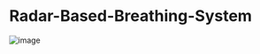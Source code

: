 # Radar-Based-Breathing-System
![image](https://github.com/nakulgprbs/Spam-Mail-Prediction-using-machine-learning/assets/139488807/5b03d97b-b584-4e74-a69c-bf4d9b682b75)
